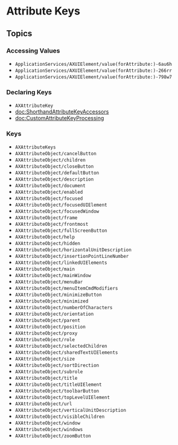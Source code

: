 # Attribute Keys

## Topics

### Accessing Values

- ``ApplicationServices/AXUIElement/value(forAttribute:)-6au6h``
- ``ApplicationServices/AXUIElement/value(forAttribute:)-266rr``
- ``ApplicationServices/AXUIElement/value(forAttribute:)-798w7``

### Declaring Keys
- ``AXAttributeKey``
- <doc:ShorthandAttributeKeyAccessors>
- <doc:CustomAttributeKeyProcessing>

### Keys
- ``AXAttributeKeys``
- ``AXAttributeObject/cancelButton``
- ``AXAttributeObject/children``
- ``AXAttributeObject/closeButton``
- ``AXAttributeObject/defaultButton``
- ``AXAttributeObject/description``
- ``AXAttributeObject/document``
- ``AXAttributeObject/enabled``
- ``AXAttributeObject/focused``
- ``AXAttributeObject/focusedUIElement``
- ``AXAttributeObject/focusedWindow``
- ``AXAttributeObject/frame``
- ``AXAttributeObject/frontmost``
- ``AXAttributeObject/fullScreenButton``
- ``AXAttributeObject/help``
- ``AXAttributeObject/hidden``
- ``AXAttributeObject/horizontalUnitDescription``
- ``AXAttributeObject/insertionPointLineNumber``
- ``AXAttributeObject/linkedUIElements``
- ``AXAttributeObject/main``
- ``AXAttributeObject/mainWindow``
- ``AXAttributeObject/menuBar``
- ``AXAttributeObject/menuItemCmdModifiers``
- ``AXAttributeObject/minimizeButton``
- ``AXAttributeObject/minimized``
- ``AXAttributeObject/numberOfCharacters``
- ``AXAttributeObject/orientation``
- ``AXAttributeObject/parent``
- ``AXAttributeObject/position``
- ``AXAttributeObject/proxy``
- ``AXAttributeObject/role``
- ``AXAttributeObject/selectedChildren``
- ``AXAttributeObject/sharedTextUIElements``
- ``AXAttributeObject/size``
- ``AXAttributeObject/sortDirection``
- ``AXAttributeObject/subrole``
- ``AXAttributeObject/title``
- ``AXAttributeObject/titleUIElement``
- ``AXAttributeObject/toolbarButton``
- ``AXAttributeObject/topLevelUIElement``
- ``AXAttributeObject/url``
- ``AXAttributeObject/verticalUnitDescription``
- ``AXAttributeObject/visibleChildren``
- ``AXAttributeObject/window``
- ``AXAttributeObject/windows``
- ``AXAttributeObject/zoomButton``
